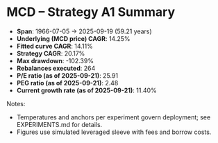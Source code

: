 # MCD – Strategy A1 Summary

- **Span**: 1966-07-05 → 2025-09-19 (59.21 years)
- **Underlying (MCD price) CAGR**: 14.25%
- **Fitted curve CAGR**: 14.11%
- **Strategy CAGR**: 20.17%
- **Max drawdown**: -102.39%
- **Rebalances executed**: 264
- **P/E ratio (as of 2025-09-21)**: 25.91
- **PEG ratio (as of 2025-09-21)**: 2.48
- **Current growth rate (as of 2025-09-21)**: 11.40%

Notes:

- Temperatures and anchors per experiment govern deployment; see EXPERIMENTS.md for details.
- Figures use simulated leveraged sleeve with fees and borrow costs.


